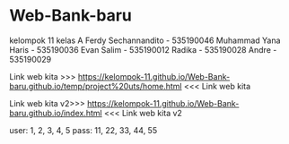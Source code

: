 # Web-Bank-baru

kelompok 11 kelas A
Ferdy Sechannandito - 535190046
Muhammad Yana Haris - 535190036
Evan Salim - 535190012
Radika - 535190028
Andre - 535190029

Link web kita >>>
https://kelompok-11.github.io/Web-Bank-baru.github.io/temp/project%20uts/home.html
<<< Link web kita

Link web kita v2>>>
https://kelompok-11.github.io/Web-Bank-baru.github.io/index.html
<<< Link web kita v2

user: 1, 2, 3, 4, 5
pass: 11, 22, 33, 44, 55
